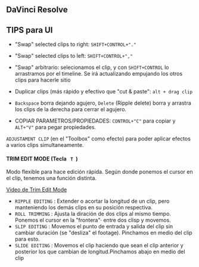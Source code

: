 ## DaVinci Resolve   


## TIPS para UI

- "Swap" selected clips to right: ```SHIFT+CONTROL+"."```   
- "Swap" selected clips to left: ```SHIFT+CONTROL+","```   
- "Swap" arbitrario: selecionamos el clip, y con ```SHIFT+CONTROL``` lo arrastramos por el timeline. Se irá actualizando empujando los otros clips para hacerle sitio    
     
- Duplicar clips (más rápido y efectivo que "cut & paste": ```alt + drag clip```    
- ```Backspace``` borra dejando agujero, ```Delete``` (Ripple delete) borra y arrastra los clips de la derecha para cerrar el agujero.
- COPIAR PARAMETROS/PROPIEDADES: ```CONTROL+"C"``` para copiar y ```ALT+"V"``` para pegar propiedades.   

```ADJUSTAMENT CLIP```  (en el "Toolbox" como efecto) para poder aplicar efectos a varios clips simultaneamente.   


#### TRIM EDIT MODE (Tecla ```  T  ```)   

Modo flexible para hace edición rápida. Según donde ponemos el cursor en el clip, tenemos una función distinta.   

[Video de Trim Edit Mode](https://www.youtube.com/watch?v=myG09-zY9dc)
   
- ```RIPPLE EDITING``` : Extender o acortar la longitud de un clip, pero manteniendo los demás clips en su posición respectiva.   
- ```ROLL TRIMMING``` : Ajusta la diración de dos clips al mismo tiempo. Ponemos el cursor en la "frontera"· entre dos clisp y movemos.   
- ```SLIP EDITING``` : Movemos el punto de entrada y salida del clip sin cambiar duración (se "desliza" el footage). Pinchamos en medio del clip para esto.   
- ```SLIDE EDITING``` : Movemos el clip haciendo que sean el clip anterior y posterior los que cambian de longitud.Pinchamos abajo en medio del clip
  
